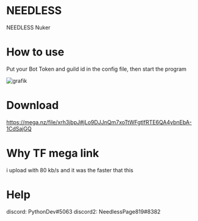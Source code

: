 # NEEDLESS
NEEDLESS Nuker

# How to use
Put your Bot Token and guild id in the config file, then start the program

![grafik](https://user-images.githubusercontent.com/115848136/219607540-590398de-9e43-40c3-9a3a-2f181bb0d064.png)

# Download
https://mega.nz/file/xrh3jbpJ#jLo9DJJnQm7xoTtWFgtlfRTE6QA4ybnEbA-1CdSajGQ

# Why TF mega link
i upload with 80 kb/s and it was the faster that this

# Help 
discord: PythonDev#5063
discord2: NeedlessPage819#8382
